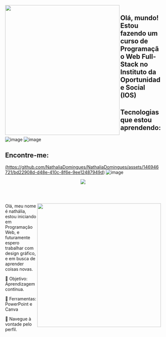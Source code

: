 <img align="left" width="370px" height="420px" src="https://github.com/NathaliaDomingues/NathaliaDomingues/assets/146946721/c48d08f5-482d-4ae0-967b-3a8e6167db81">

## Olá, mundo! Estou fazendo um curso de Programação Web Full-Stack no Instituto da Oportunidade Social (IOS)

## Tecnologias que estou aprendendo:
![image](https://github.com/NathaliaDomingues/NathaliaDomingues/assets/146946721/748a66e3-70a5-4eac-9222-e3bd95405544)
![image](https://github.com/NathaliaDomingues/NathaliaDomingues/assets/146946721/d1518f91-b9fa-4935-821a-336d921ac462)

## Encontre-me:
<a href="instagram.com/nanananath.o_c/"> (https://github.com/NathaliaDomingues/NathaliaDomingues/assets/146946721/bd22908d-d48e-410c-8f6e-9ee12487949d) </a>
![image](https://github.com/NathaliaDomingues/NathaliaDomingues/assets/146946721/2b2d1a28-85d0-4af6-b890-c602a094598f)


</img>

<div align="center">

 <a href="https://github.com/MarquinCss/github-readme-stats"><img align="center" src="https://github-readme-stats.vercel.app/api/top-langs/?username=NathaliaDomingues&layout=compact&theme=dark&hide_border=true" /></a> 


</img>

</div>

<br> <br>

<img src="https://raw.githubusercontent.com/MicaelliMedeiros/micaellimedeiros/master/image/computer-illustration.png" min-width="400px" max-width="400px" width="400px" align="right">

<p align="left"> 
 Olá, meu nome é nathália, estou iniciando em Programação Web, e futuramente espero trabalhar com design gráfico, e em busca de aprender coisas novas.
</p>

<p align="left">
 
  🦄 Objetivo: Aprendizagem contínua.
</p>

<p align="left">
</p>

  💼 Ferramentas: PowerPoint e Canva


<p align="left">
  💌 Navegue à vontade pelo perfil.
</p>






</div>
